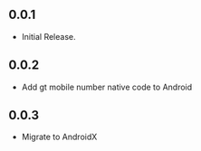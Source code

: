 ## 0.0.1

* Initial Release.

## 0.0.2

* Add gt mobile number native code to Android

## 0.0.3

* Migrate to AndroidX